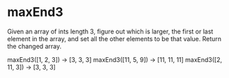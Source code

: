 # maxEnd3


Given an array of ints length 3, figure out which is larger, the first or last element in the array, and set all the other elements to be that value. Return the changed array.


maxEnd3([1, 2, 3]) → [3, 3, 3]
maxEnd3([11, 5, 9]) → [11, 11, 11]
maxEnd3([2, 11, 3]) → [3, 3, 3]
